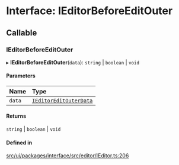 # Interface: IEditorBeforeEditOuter

## Callable

### IEditorBeforeEditOuter

▸ **IEditorBeforeEditOuter**(`data`): `string` \| `boolean` \| `void`

#### Parameters

| Name | Type |
| :------ | :------ |
| `data` | [`IEditorEditOuterData`](IEditorEditOuterData.md) |

#### Returns

`string` \| `boolean` \| `void`

#### Defined in

[src/ui/packages/interface/src/editor/IEditor.ts:206](https://github.com/leaferjs/leafer-ui/blob/38558928fc1be6d4d216bb813fcdb043c6cbb533/packages/interface/src/editor/IEditor.ts#L206)
